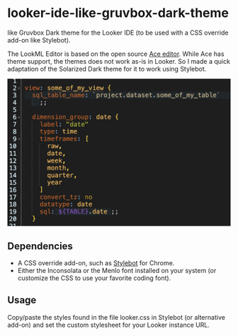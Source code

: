 # looker-ide-like-gruvbox-dark-theme
like Gruvbox Dark theme for the Looker IDE (to be used with a CSS override add-on like Stylebot).

The LookML Editor is based on the open source [Ace editor](https://ace.c9.io/). While Ace has theme support, the themes does not work as-is in Looker. So I made a quick adaptation of the Solarized Dark theme for it to work using Stylebot.

![Screenshot](screenshot.png "Screenshot")

## Dependencies
- A CSS override add-on, such as [Stylebot](https://chrome.google.com/webstore/detail/stylebot/oiaejidbmkiecgbjeifoejpgmdaleoha?hl=en) for Chrome.
- Either the Inconsolata or the Menlo font installed on your system (or customize the CSS to use your favorite coding font).

## Usage
Copy/paste the styles found in the file looker.css in Stylebot (or alternative add-on) and set the custom stylesheet for your Looker instance URL.

